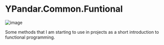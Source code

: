 # YPandar.Common.Funtional
![image](https://user-images.githubusercontent.com/73368752/124820597-4cd0a380-df33-11eb-9159-518ce2caa805.png)

Some methods that I am starting to use in projects as a short introduction to functional programming.
